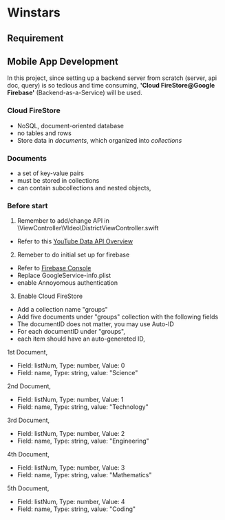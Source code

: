 # Winstars

## Requirement 

## Mobile App Development
In this project, since setting up a backend server from scratch (server, api doc, query) is so tedious and time consuming, **'Cloud FireStore@Google Firebase'** (Backend-as-a-Service)  will be used.

### Cloud FireStore
- NoSQL, document-oriented database
- no tables and rows
- Store data in *documents*, which organized into *collections*

### Documents
-   a set of key-value pairs
-  must be stored in collections
- can contain subcollections and nested objects,


### Before start
1.   Remember to add/change API in \ViewController\VIdeo\DistrictViewController.swift
 - Refer to this [YouTube Data API Overview](https://developers.google.com/youtube/v3/getting-started)
2. Remeber to do initial set up for firebase
- Refer to [Firebase Console](https://console.firebase.google.com/ )
- Replace GoogleService-info.plist
- enable Annoyomous authentication
  
3. Enable Cloud FireStore
- Add a collection name "groups"
- Add five documents under "groups" collection with the following fields
- The documentID does not matter, you may use Auto-ID
- For each documentID under "groups",
- each item should have an auto-genereted ID,

1st Document, 
- Field: listNum, Type: number, Value: 0
- Field: name, Type: string, value: "Science"

2nd Document, 
- Field: listNum, Type: number, Value: 1
- Field: name, Type: string, value: "Technology"

3rd Document, 
- Field: listNum, Type: number, Value: 2
- Field: name, Type: string, value: "Engineering"

4th Document, 
- Field: listNum, Type: number, Value: 3
- Field: name, Type: string, value: "Mathematics"

5th Document, 
- Field: listNum, Type: number, Value: 4
- Field: name, Type: string, value: "Coding"
